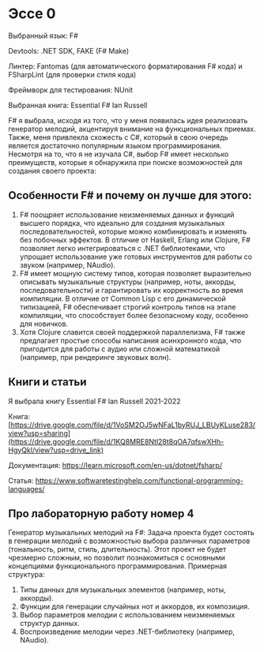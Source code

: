 # Эссе 0

Выбранный язык: F#

Devtools: .NET SDK, FAKE (F# Make)

Линтер: Fantomas (для автоматического форматирования F# кода) и FSharpLint (для проверки стиля кода)

Фреймворк для тестирования: NUnit

Выбранная книга: Essential F# Ian Russell


F# я выбрала, исходя из того, что у меня появилась идея реализовать генератор мелодий, акцентируя внимание на функциональных приемах. Также, меня привлекла схожесть с C#, который в свою очередь является достаточно популярным языком программирования. Несмотря на то, что я не изучала C#, выбор F# имеет несколько преимуществ, которые я обнаружила при поиске возможностей для создания своего проекта:
## Особенности F# и почему он лучше для этого:

1) F# поощряет использование неизменяемых данных и функций высшего порядка, что идеально для создания музыкальных последовательностей, которые можно комбинировать и изменять без побочных эффектов.
В отличие от Haskell,  Erlang или Clojure, F# позволяет легко интегрироваться с .NET библиотеками, что упрощает использование уже готовых инструментов для работы со звуком (например, NAudio).
2) F# имеет мощную систему типов, которая позволяет выразительно описывать музыкальные структуры (например, ноты, аккорды, последовательности) и гарантировать их корректность во время компиляции. 
В отличие от Common Lisp с его динамической типизацией, F# обеспечивает строгий контроль типов на этапе компиляции, что способствует более безопасному коду, особенно для новичков.
3) Хотя Clojure славится своей поддержкой параллелизма, F# также предлагает простые способы написания асинхронного кода, что пригодится для работы с аудио или сложной математикой (например, при рендеринге звуковых волн).

## Книги и статьи
Я выбрала книгу Essential F# Ian Russell 2021-2022

Книга: [https://drive.google.com/file/d/1VoSM2OJ5wNFaL1byRUJ_LBUyKLuse283/view?usp=sharing](https://drive.google.com/file/d/1KQ8MRE8Ntl28t8qOA7qfswXHh-HgyQkl/view?usp=drive_link)

Документация: https://learn.microsoft.com/en-us/dotnet/fsharp/

Статья: https://www.softwaretestinghelp.com/functional-programming-languages/

## Про лабораторную работу номер 4
Генератор музыкальных мелодий на F#: 
Задача проекта будет состоять в генерации мелодий с возможностью выбора различных параметров (тональность, ритм, стиль, длительность). Этот проект не будет чрезмерно сложным, но позволит познакомиться с основными концепциями функционального программирования.
Примерная структура:
1) Типы данных для музыкальных элементов (например, ноты, аккорды).
2) Функции для генерации случайных нот и аккордов, их композиция.
3) Выбор параметров мелодии с использованием неизменяемых структур данных.
4) Воспроизведение мелодии через .NET-библиотеку (например, NAudio).




